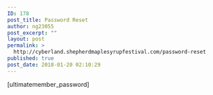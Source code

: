 ```yaml
---
ID: 178
post_title: Password Reset
author: ng23055
post_excerpt: ""
layout: post
permalink: >
  http://cyberland.shepherdmaplesyrupfestival.com/password-reset
published: true
post_date: 2018-01-20 02:10:29
---
```

[ultimatemember_password]